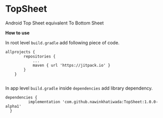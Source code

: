 # TopSheet
Android Top Sheet equivalent To Bottom Sheet

**How to use**

In root level `build.gradle` add following piece of code.

```
allprojects {
		repositories {
			...
			maven { url 'https://jitpack.io' }
		}
	}
  
 ``` 
  
  In app level `build.gradle` inside `dependencies` add library dependency.
  ```
  dependencies {
	        implementation 'com.github.nawinkhatiwada:TopSheet:1.0.0-alpha1'
	}
```

